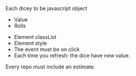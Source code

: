 Each dicey to be javascript object
- Value
- Rolls

* Element classList
* Element style
* The event must be on click
* Each time you refresh: the dice have new value.


Every repo must include an estimate.
